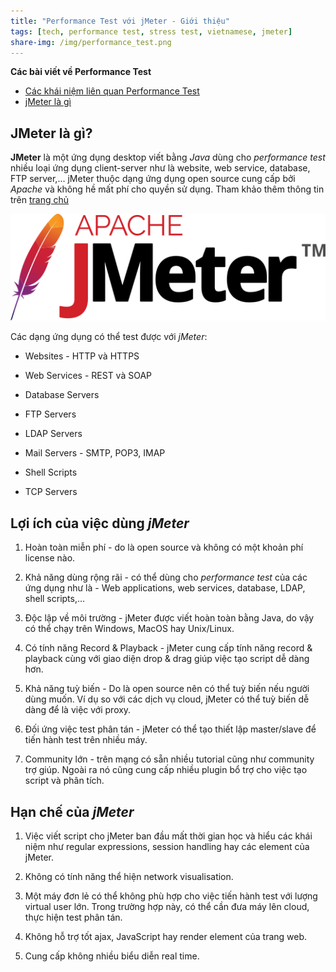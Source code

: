 ```yaml
---
title: "Performance Test với jMeter - Giới thiệu"
tags: [tech, performance test, stress test, vietnamese, jmeter]
share-img: /img/performance_test.png
---
```


**Các bài viết về Performance Test**

* [Các khái niệm liên quan Performance Test](https://phuongnq.me/2018-01-11-performance-test-with-jmeter-chapter01/)
* [jMeter là gì](https://phuongnq.me/2018-01-12-performance-test-with-jmeter-02/)

## JMeter là gì?

**JMeter** là một ứng dụng desktop viết bằng *Java* dùng cho *performance test* nhiều loại ứng dụng client-server như là website, web service, database, FTP server,... jMeter thuộc dạng ứng dụng open source cung cấp bởi *Apache* và không hề mất phí cho quyền sử dụng. Tham khảo thêm thông tin trên [trang chủ](http://jmeter.apache.org/)

![jmeter logo](/img/jmeter_logo.svg)

Các dạng ứng dụng có thể test được với *jMeter*:

* Websites - HTTP và HTTPS

* Web Services - REST và SOAP

* Database Servers

* FTP Servers

* LDAP Servers

* Mail Servers - SMTP, POP3, IMAP

* Shell Scripts

* TCP Servers

## Lợi ích của việc dùng *jMeter*

1. Hoàn toàn miễn phí - do là open source và không có một khoản phí license nào.

2. Khả năng dùng rộng rãi - có thể dùng cho *performance test* của các ứng dụng như là - Web applications, web services, database, LDAP, shell scripts,...

3. Độc lập về môi trường - jMeter được viết hoàn toàn bằng Java, do vậy có thể chạy trên Windows, MacOS hay Unix/Linux.

4. Có tính năng Record & Playback - jMeter cung cấp tính năng record & playback cùng với giao diện drop & drag giúp việc tạo script dễ dàng hơn.

5. Khả năng tuỳ biến - Do là open source nên có thể tuỳ biến nếu người dùng muốn. Ví dụ so với các dịch vụ cloud, jMeter có thể tuỳ biến dễ dàng để là việc với proxy.

6. Đối ứng việc test phân tán - jMeter có thể tạo thiết lập master/slave để tiến hành test trên nhiều máy.

7. Community lớn - trên mạng có sẵn nhiều tutorial cũng như community trợ giúp. Ngoài ra nó cũng cung cấp nhiều plugin bổ trợ cho việc tạo script và phân tích.

## Hạn chế của *jMeter*

1. Việc viết script cho jMeter ban đầu mất thời gian học và hiểu các khái niệm như regular expressions, session handling hay các element của jMeter.

2. Không có tính năng thể hiện network visualisation.

3. Một máy đơn lẻ có thể không phù hợp cho việc tiến hành test với lượng virtual user lớn. Trong trường hợp này, có thể cần đưa máy lên cloud, thực hiện test phân tán.

4. Không hỗ trợ tốt ajax, JavaScript hay render element của trang web.

5. Cung cấp không nhiều biểu diễn real time.

<script async src="//pagead2.googlesyndication.com/pagead/js/adsbygoogle.js"></script>
<ins class="adsbygoogle"
     style="display:block; text-align:center;"
     data-ad-layout="in-article"
     data-ad-format="fluid"
     data-ad-client="ca-pub-2750437710821247"
     data-ad-slot="8905029259"></ins>
<script>
     (adsbygoogle = window.adsbygoogle || []).push({});
</script>